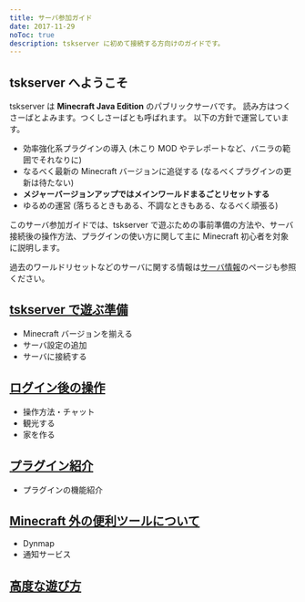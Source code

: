 ```yaml
---
title: サーバ参加ガイド
date: 2017-11-29
noToc: true
description: tskserver に初めて接続する方向けのガイドです。
---
```


## tskserver へようこそ
tskserver は **Minecraft Java Edition** のパブリックサーバです。
読み方はつくさーばとよみます。つくしさーばとも呼ばれます。
以下の方針で運営しています。

- 効率強化系プラグインの導入 (木こり MOD やテレポートなど、バニラの範囲でそれなりに)
- なるべく最新の Minecraft バージョンに追従する (なるべくプラグインの更新は待たない)
- **メジャーバージョンアップではメインワールドまるごとリセットする**
- ゆるめの運営 (落ちるときもある、不調なときもある、なるべく頑張る)

このサーバ参加ガイドでは、tskserver で遊ぶための事前準備の方法や、サーバ接続後の操作方法、プラグインの使い方に関して主に Minecraft 初心者を対象に説明します。

過去のワールドリセットなどのサーバに関する情報は[サーバ情報](/about)のページも参照ください。

## [tskserver で遊ぶ準備](/introduction/prepare)
  * Minecraft バージョンを揃える
  * サーバ設定の追加
  * サーバに接続する

## [ログイン後の操作](/introduction/day1)
  * 操作方法・チャット
  * 観光する
  * 家を作る

## [プラグイン紹介](/introduction/plugins)
  * プラグインの機能紹介

## [Minecraft 外の便利ツールについて](/introduction/tools)
  * Dynmap
  * 通知サービス

## [高度な遊び方](/introduction/advanced)

<!-- ## [サーバに接続できない場合](/faq/cannot-connect) -->
